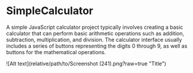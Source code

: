 # SimpleCalculator

A simple JavaScript calculator project typically involves creating a basic calculator that can perform basic arithmetic operations such as addition, subtraction, multiplication, and division. The calculator interface usually includes a series of buttons representing the digits 0 through 9, as well as buttons for the mathematical operations.

![Alt text](relative/path/to/Screenshot (241).png?raw=true "Title")
